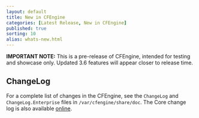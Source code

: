 ```yaml
---
layout: default
title: New in CFEngine
categories: [Latest Release, New in CFEngine]
published: true
sorting: 10
alias: whats-new.html
---
```


**IMPORTANT NOTE:** This is a pre-release of CFEngine, intended for testing and 
showcase only. Updated 3.6 features will appear closer to release time.

<!--- TODO: move up when no longer a pre-release
-->

## ChangeLog

For a complete list of changes in the CFEngine, see the `ChangeLog` and 
`ChangeLog.Enterprise` files in `/var/cfengine/share/doc`. The Core change log
is also available 
[online](https://github.com/cfengine/core/blob/master/ChangeLog).
